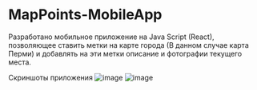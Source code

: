 # MapPoints-MobileApp

Разработано мобильное приложение на Java Script (React), позволяющее ставить метки на карте города (В данном случае карта Перми) и добавлять на эти метки описание и фотографии текущего места.

Скриншоты приложения
![image](https://github.com/user-attachments/assets/45983ae6-74d2-4864-973e-db58737af6c5)
![image](https://github.com/user-attachments/assets/7a7ee7cf-1a57-433a-a672-ca99479782f4)
